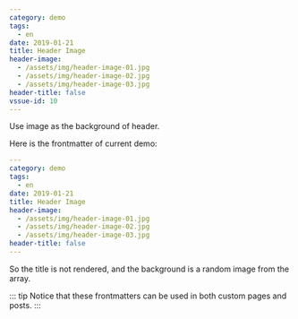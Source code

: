 ```yaml
---
category: demo
tags:
  - en
date: 2019-01-21
title: Header Image
header-image:
  - /assets/img/header-image-01.jpg
  - /assets/img/header-image-02.jpg
  - /assets/img/header-image-03.jpg
header-title: false
vssue-id: 10
---
```


Use image as the background of header.

<!-- more -->

Here is the frontmatter of current demo:

```yaml {7-11}
---
category: demo
tags:
  - en
date: 2019-01-21
title: Header Image
header-image:
  - /assets/img/header-image-01.jpg
  - /assets/img/header-image-02.jpg
  - /assets/img/header-image-03.jpg
header-title: false
---
```

So the title is not rendered, and the background is a random image from the array.

::: tip
Notice that these frontmatters can be used in both custom pages and posts.
:::
